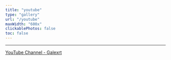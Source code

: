 ```yaml
---
title: "youtube"
type: "gallery"
url: "/youtube"
maxWidth: "600x"
clickablePhotos: false
toc: false
---
```


<meta http-equiv="refresh" content="0; URL='https://www.youtube.com/channel/UCi_sFUA-sTbLzK3P1JUoMwg'" />

***

[YouTube Channel - Galexrt](https://www.youtube.com/channel/UCi_sFUA-sTbLzK3P1JUoMwg)
